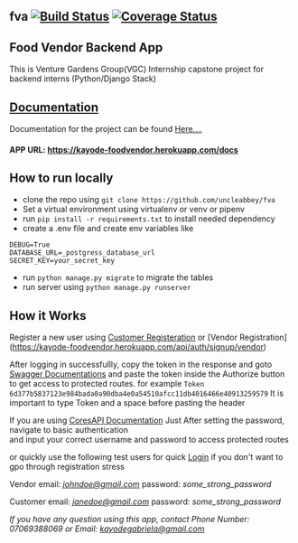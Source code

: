 ## fva [![Build Status](https://travis-ci.org/uncleabbey/fva.svg?branch=master)](https://travis-ci.org/uncleabbey/fva) [![Coverage Status](https://coveralls.io/repos/github/uncleabbey/fva/badge.svg)](https://coveralls.io/github/uncleabbey/fva)


## Food Vendor Backend App

This is Venture Gardens Group(VGC) Internship capstone project for backend interns (Python/Django Stack)

## [Documentation](https://kayode-foodvendor.herokuapp.com/)

Documentation for the project can be found [Here....](https://kayode-foodvendor.herokuapp.com/docs)


#### APP URL: https://kayode-foodvendor.herokuapp.com/docs


## How to run locally
* clone the repo using `git clone https://github.com/uncleabbey/fva`
* Set a virtual environment using virtualenv or venv or pipenv
* run `pip install -r requirements.txt` to install needed dependency
* create a .env file  and create env variables like 

```
DEBUG=True
DATABASE_URL=_postgress_database_url
SECRET_KEY=your_secret_key
```
* run `python manage.py migrate` to migrate the tables
* run server using `python manage.py runserver`
 


## How it Works
Register a new user using [Customer Registeration](https://kayode-foodvendor.herokuapp.com/api/auth/signup/customer) or [Vendor Registration]
(https://kayode-foodvendor.herokuapp.com/api/auth/signup/vendor)

 
 After logging in successfullly, copy the token in the response and goto [Swagger Documentations](https://kayode-foodvendor.herokuapp.com/swagger) 
and paste the token inside the Authorize button to get access to protected routes. for example `Token 6d377b5837123e984bada0a90dba4e0a54510afcc11db4016466e40913259579`
It is important to type Token and a space before pasting the header

If you are using [CoresAPI Documentation](https://kayode-foodvendor.herokuapp.com/swagger) Just After setting the password, navigate to basic authentication <br>
and input your correct username and password to access protected routes

or quickly use the following test users for quick [Login](https://kayode-foodvendor.herokuapp.com/api/auth/login) if you don't want to gpo through registration stress


Vendor email: *johndoe@gmail.com*
password: *some_strong_password*


Customer email: *janedoe@gmail.com*
password: *some_strong_password*

*If you have any question using this app, contact Phone Number: 07069388069 or Email: kayodegabriela@gmail.com*